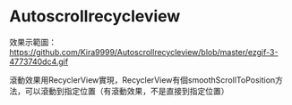 # Autoscrollrecycleview

效果示範圖：
https://github.com/Kira9999/Autoscrollrecycleview/blob/master/ezgif-3-4773740dc4.gif



滾動效果用RecyclerView實現，RecyclerView有個smoothScrollToPosition方法，可以滾動到指定位置（有滾動效果，不是直接到指定位置）
